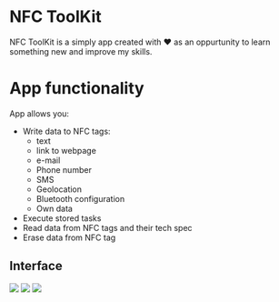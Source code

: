 # NFC ToolKit

NFC ToolKit is a simply app created with :heart: as an oppurtunity to learn something new and improve my skills.
  
# App functionality
App allows you:

 - Write data to NFC tags:
	 - text
	 - link to webpage  
	 - e-mail  
	 - Phone number  
	 - SMS 
	 - Geolocation  
	 - Bluetooth configuration  
	 - Own data
- Execute stored tasks
 - Read data from NFC tags and their tech spec
 - Erase data from NFC tag

## Interface

<img src="https://drive.google.com/uc?export=view&id=1KH1cTql-QuFWckNKPD04syhA0VKIYUpJ">
<img src="https://drive.google.com/uc?export=view&id=1pFPgXJxGylpKeFbmtXFDVhp6s6SPDfvv">
<img src="https://drive.google.com/uc?export=view&id=1U37iSeNXf4dvLEejFPS_fcdfAHAIsVY0">
